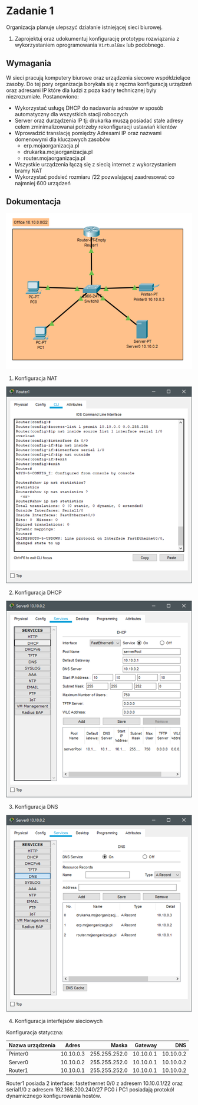# Zadanie 1

Organizacja planuje ulepszyć działanie istniejącej sieci biurowej.

1. Zaprojektuj oraz udokumentuj konfigurację prototypu rozwiązania z wykorzystaniem oprogramowania ``VirtualBox`` lub podobnego. 

## Wymagania

W sieci pracują komputery biurowe oraz urządzenia siecowe współdzielące zasoby. Do tej pory organizacja borykała się z ręczna konfiguracją urządzeń oraz adresami IP które dla ludzi z poza kadry technicznej były niezrozumiałe. Postanowiono:

* Wykorzystać usługę DHCP do nadawania adresów w sposób automatyczny dla wszystkich stacji roboczych
* Serwer oraz durządzenia IP tj: drukarka muszą posiadać stałe adresy celem zminimalizowanai potrzeby rekonfiguracji ustawiań klientów
* Wprowadzić translację pomiędzy Adresami IP oraz nazwami domenowymi dla kluczowych zasobów
   - erp.mojaorganizacja.pl
   - drukarka.mojaorganizacja.pl
   - router.mojaorganizacja.pl
* Wszystkie urządzenia łączą się z siecią internet z wykorzystaniem bramy NAT
* Wykorzystać podsieć rozmiaru /22 pozwalającej zaadresować co najmniej 600 urządzeń

## Dokumentacja

![zadanie 1](zad3.png)

   1. Konfiguracja NAT
   
   ![zadanie 1](nat.png)
   
   2. Konfiguracja DHCP
   
   ![zadanie 1](dhcp.png)
   
   3. Konfiguracja DNS
   
   ![zadanie 1](dns.png)
   
   4. Konfiguracja interfejsów sieciowych

Konfiguracja statyczna:

| Nazwa urządzenia   | Adres | Maska     | Gateway     | DNS |
| -------------     |:-------------: | -----:       | -----:  | -----:   |
|   Printer0 | 10.10.0.3  | 255.255.252.0    | 10.10.0.1| 10.10.0.2  |
|   Server0  | 10.10.0.2 |   255.255.252.0   | 10.10.0.1  | 10.10.0.2|
|   Router1  | 10.10.0.1 | 255.255.252.0 | 10.10.0.1  | 10.10.0.2  |

Router1 posiada 2 interface: fastethernet 0/0 z adresem 10.10.0.1/22 oraz serial1/0 z adresem 192.168.200.240/27
PC0 i PC1 posiadają protokół dynamicznego konfigurowania hostów.
